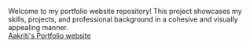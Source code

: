Welcome to my portfolio website repository! This project showcases my skills, projects, and professional background in a cohesive and visually appealing manner.<br>
<a href="https://aakriti-portfolio.netlify.app/">Aakriti's Portfolio website</a>
